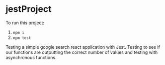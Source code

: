 # jestProject
To run this project:
1. `npm i`
2. `npm test`

Testing a simple google search react application with Jest. Testing to see if our functions are outputting the correct number of values and testing with asynchronous functions. 
